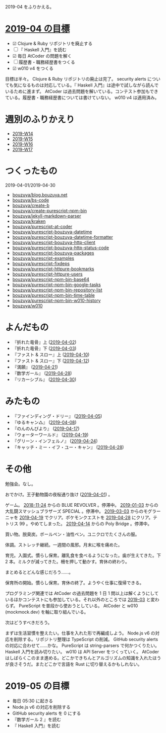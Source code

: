2019-04 をふりかえる。

# [2019-04 の目標][2019-03-31]

- ☑ Clojure & Ruby リポジトリを廃止する
- ☐ 『 Haskell 入門』を読む
- ☑ 毎日 AtCoder の問題を解く
- ☐ 履歴書・職務経歴書をつくる
- ☑ w010 v4 をつくる

目標は半々。 Clojure & Ruby リポジトリの廃止は完了。 security alerts についても気になるものは対応している。『 Haskell 入門』は途中で試しながら読んでいるために進まず。 AtCoder は過去問題を解いている。コンテスト参加もできている。履歴書・職務経歴書については書けていない。 w010 v4 は適用済み。

# 週別のふりかえり

- [2019-W14][2019-04-07]
- [2019-W15][2019-04-14]
- [2019-W16][2019-04-21]
- [2019-W17][2019-04-28]

# つくったもの

2019-04-01/2019-04-30

- [bouzuya/blog.bouzuya.net][]
- [bouzuya/bs-code][]
- [bouzuya/create-b][]
- [bouzuya/create-purescript-npm-bin][]
- [bouzuya/jekyll-markdown-parser][]
- [bouzuya/kraken][]
- [bouzuya/purescript-at-coder][]
- [bouzuya/purescript-bouzuya-datetime][]
- [bouzuya/purescript-bouzuya-datetime-formatter][]
- [bouzuya/purescript-bouzuya-http-client][]
- [bouzuya/purescript-bouzuya-http-status-code][]
- [bouzuya/purescript-bouzuya-packages][]
- [bouzuya/purescript-examples][]
- [bouzuya/purescript-fixdeps][]
- [bouzuya/purescript-httpure-bookmarks][]
- [bouzuya/purescript-httpure-users][]
- [bouzuya/purescript-npm-bin-base64][]
- [bouzuya/purescript-npm-bin-google-tasks][]
- [bouzuya/purescript-npm-bin-repository-list][]
- [bouzuya/purescript-npm-bin-time-table][]
- [bouzuya/purescript-npm-bin-w010-history][]
- [bouzuya/w010][]

# よんだもの

- 『折れた竜骨』上 ([2019-04-02][])
- 『折れた竜骨』下 ([2019-04-03][])
- 『ファスト & スロー』上 ([2019-04-10][])
- 『ファスト & スロー』下 ([2019-04-12][])
- 『満願』 ([2019-04-21][])
- 『数学ガール』 ([2019-04-28][])
- 『リカーシブル』 ([2019-04-30][])

# みたもの

- 『ファインディング・ドリー』 ([2019-04-05][])
- 『ゆるキャン△』 ([2019-04-08][])
- 『のんのんびより』 ([2019-04-17][])
- 『ウォーターワールド』 ([2019-04-19][])
- 『グリーン・インフェルノ』 ([2019-04-24][])
- 『キャッチ・ミー・イフ・ユー・キャン』 ([2019-04-28][])

# その他

勉強会。なし。

おでかけ。王子動物園の夜桜通り抜け ([2019-04-01][]) 。

ゲーム。 [2018-11-24][] からの BLUE REVOLVER 。停滞中。 [2019-01-03][] からの大乱闘スマッシュブラザーズ SPECIAL 。停滞中。 [2019-03-03][] からのモグラーニャを [2019-04-19][] でクリア。ポケモンクエストを [2019-04-28][] にクリア。テトリス 99 。やめてしまった。 [2019-04-14][] からの Poly Bridge 。停滞中。

買い物。脱臭炭。ボールペン・油性ペン。ユニクロでたくさんの服。

体調。ストレッチ継続。一週間の風邪。月末に喉を痛めた。

育児。入園式。慣らし保育。離乳食を食べるようになった。歯が生えてきた。下 2 本。ミルクが減ってきた。柵を押して動かす。育休の終わり。

まとめるとどんな感じだろう……。

保育所の開始。慣らし保育。育休の終了。ようやく仕事に復帰できる。

プログラミング関連では AtCoder の過去問題を 1 日 1 問以上は解くようにしているほかコンテストにも参加している。それ以外のところでは [2019-03][2019-03-31] と変わらず。 PureScript を普段から使おうとしている。 AtCoder と w010 (mockmock.dev) を軸に取り組んでいる。

次はどうすべきだろう。

まずは生活習慣を整えたい。仕事を入れた形で再編成しよう。 Node.js v6 の対応を削除する。リポジトリ整理は TypeScript の削減。 GitHub security alerts の対応に合わせて……かな。 PureScript は string-parsers で何かつくりたい。 Haskell 入門を読み切りたい。 w010 は API Server をつくっていく。 AtCoder はしばらくこのまま進める。どこかできちんとアルゴリズムの知識を入れたほうが良さそうだ。またどこかで言語を Rust に切り替えるかもしれない。

# 2019-05 の目標

- 毎日 05:30 に起きる
- Node.js v6 の対応を削除する
- GitHub security alerts を 0 にする
- 『数学ガール 2 』を読む
- 『 Haskell 入門』を読む

[2018-11-24]: https://blog.bouzuya.net/2018/11/24/
[2019-01-03]: https://blog.bouzuya.net/2019/01/03/
[2019-03-03]: https://blog.bouzuya.net/2019/03/03/
[2019-03-31]: https://blog.bouzuya.net/2019/03/31/
[2019-04-01]: https://blog.bouzuya.net/2019/04/01/
[2019-04-02]: https://blog.bouzuya.net/2019/04/02/
[2019-04-03]: https://blog.bouzuya.net/2019/04/03/
[2019-04-05]: https://blog.bouzuya.net/2019/04/05/
[2019-04-07]: https://blog.bouzuya.net/2019/04/07/
[2019-04-08]: https://blog.bouzuya.net/2019/04/08/
[2019-04-10]: https://blog.bouzuya.net/2019/04/10/
[2019-04-12]: https://blog.bouzuya.net/2019/04/12/
[2019-04-14]: https://blog.bouzuya.net/2019/04/14/
[2019-04-17]: https://blog.bouzuya.net/2019/04/17/
[2019-04-19]: https://blog.bouzuya.net/2019/04/19/
[2019-04-21]: https://blog.bouzuya.net/2019/04/21/
[2019-04-24]: https://blog.bouzuya.net/2019/04/24/
[2019-04-28]: https://blog.bouzuya.net/2019/04/28/
[2019-04-30]: https://blog.bouzuya.net/2019/04/30/
[bouzuya/blog.bouzuya.net]: https://github.com/bouzuya/blog.bouzuya.net
[bouzuya/bs-code]: https://github.com/bouzuya/bs-code
[bouzuya/create-b]: https://github.com/bouzuya/create-b
[bouzuya/create-purescript-npm-bin]: https://github.com/bouzuya/create-purescript-npm-bin
[bouzuya/jekyll-markdown-parser]: https://github.com/bouzuya/jekyll-markdown-parser
[bouzuya/kraken]: https://github.com/bouzuya/kraken
[bouzuya/purescript-at-coder]: https://github.com/bouzuya/purescript-at-coder
[bouzuya/purescript-bouzuya-datetime-formatter]: https://github.com/bouzuya/purescript-bouzuya-datetime-formatter
[bouzuya/purescript-bouzuya-datetime]: https://github.com/bouzuya/purescript-bouzuya-datetime
[bouzuya/purescript-bouzuya-http-client]: https://github.com/bouzuya/purescript-bouzuya-http-client
[bouzuya/purescript-bouzuya-http-status-code]: https://github.com/bouzuya/purescript-bouzuya-http-status-code
[bouzuya/purescript-bouzuya-packages]: https://github.com/bouzuya/purescript-bouzuya-packages
[bouzuya/purescript-examples]: https://github.com/bouzuya/purescript-examples
[bouzuya/purescript-fixdeps]: https://github.com/bouzuya/purescript-fixdeps
[bouzuya/purescript-httpure-bookmarks]: https://github.com/bouzuya/purescript-httpure-bookmarks
[bouzuya/purescript-httpure-users]: https://github.com/bouzuya/purescript-httpure-users
[bouzuya/purescript-npm-bin-base64]: https://github.com/bouzuya/purescript-npm-bin-base64
[bouzuya/purescript-npm-bin-google-tasks]: https://github.com/bouzuya/purescript-npm-bin-google-tasks
[bouzuya/purescript-npm-bin-repository-list]: https://github.com/bouzuya/purescript-npm-bin-repository-list
[bouzuya/purescript-npm-bin-time-table]: https://github.com/bouzuya/purescript-npm-bin-time-table
[bouzuya/purescript-npm-bin-w010-history]: https://github.com/bouzuya/purescript-npm-bin-w010-history
[bouzuya/w010]: https://github.com/bouzuya/w010
